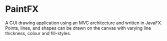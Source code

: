 # PaintFX
A GUI drawing application using an MVC architecture and written in JavaFX. Points, lines, and shapes can be drawn on the canvas with varying line thickness, colour and fill-styles.

